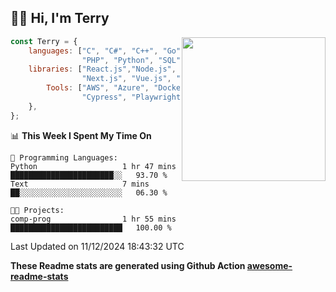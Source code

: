 <h2>👋🏻 Hi, I'm Terry</h2>

<img align='right' src="https://media.giphy.com/media/fkZukR450RQ1qnGaq9/giphy.gif" width="230">

```javascript
const Terry = {
    languages: ["C", "C#", "C++", "Go", "Java", "Javascript",
                "PHP", "Python", "SQL", "Typescript"],
    libraries: ["React.js","Node.js", ".Net", "Express.js",
                "Next.js", "Vue.js", "Astro.js", "CUDA"],
        Tools: ["AWS", "Azure", "Docker🐳", "Git", "Figma",
                "Cypress", "Playwright", "Postman", "Jira"],
    },
};
```
<!--START_SECTION:waka-->
📊 **This Week I Spent My Time On** 

```text
💬 Programming Languages: 
Python                   1 hr 47 mins        ███████████████████████░░   93.70 % 
Text                     7 mins              ██░░░░░░░░░░░░░░░░░░░░░░░   06.30 % 

🐱‍💻 Projects: 
comp-prog                1 hr 55 mins        █████████████████████████   100.00 % 
```


 Last Updated on 11/12/2024 18:43:32 UTC
<!--END_SECTION:waka-->

**These Readme stats are generated using Github Action [awesome-readme-stats](https://github.com/anmol098/waka-readme-stats)**

